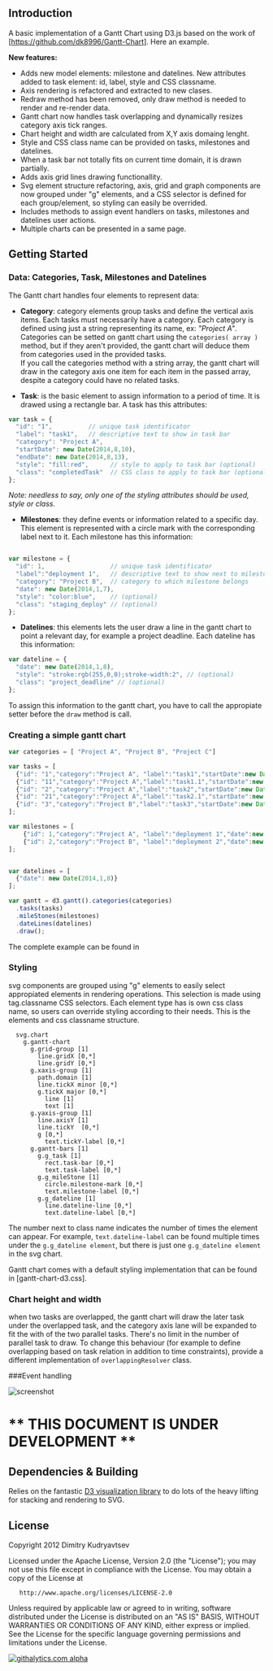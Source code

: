 ## Introduction
A basic implementation of a Gantt Chart using D3.js based on the work of [https://github.com/dk8996/Gantt-Chart]. 
Here an example.

**New features:**

* Adds new model elements: milestone and datelines. New attributes added to task element: id, label, style and CSS classname.
* Axis rendering is refactored and extracted to new clases.
* Redraw method has been removed, only draw method is needed to render and re-render data.
* Gantt chart now handles task overlapping and dynamically resizes category axis tick ranges.
* Chart height and width are calculated from X,Y axis domaing lenght.
* Style and CSS class name can be provided on tasks, milestones and datelines.
* When a task bar not totally fits on current time domain, it is drawn partially.
* Adds axis grid lines drawing functionallity.
* Svg element structure refactoring, axis, grid and graph components are now grouped under "g" elements, and  a CSS selector is defined for each group/element, so styling can easily be overrided.
* Includes methods to assign event handlers on tasks, milestones and datelines user actions.
* Multiple charts can be presented in a same page.

## Getting Started
### Data: Categories, Task, Milestones and Datelines
The Gantt chart handles four elements to represent data:

* **Category**: category elements group tasks and define the vertical axis items. Each tasks must necessarily have a category. Each category is defined using just a string representing its name, ex: *"Project A"*.
Categories can be setted on gantt chart using the `categories( array )` method, but if they aren't provided, the gantt chart will deduce them from categories used in the provided tasks.  
If you call the categories method with a string array, the gantt chart will draw in the category axis one item for each item in the passed array, despite a category could have no related tasks.

* **Task**: is the basic element to assign information to a period of  time. It is drawed using a rectangle bar. A task has this attributes:

```javascript
var task = {
  "id": "1",          // unique task identificator
  "label": "task1",   // descriptive text to show in task bar
  "category": "Project A",
  "startDate": new Date(2014,8,10),
  "endDate": new Date(2014,8,13),
  "style": "fill:red",      // style to apply to task bar (optional)
  "class": "completedTask"  // CSS class to apply to task bar (optional)
};

```
*Note: needless to say, only one of the styling attributes should be used, style or class.*

* **Milestones**: they define events or information related to a specific day.  This element is represented with a circle mark with the corresponding label next to it. Each milestone has this information:
```javascript

var milestone = {
  "id": 1,                  // unique task identificator
  "label":"deployment 1",   // descriptive text to show next to milestone mark
  "category": "Project B",  // category to which milestone belongs
  "date": new Date(2014,1,7),
  "style": "color:blue",    // (optional)
  "class": "staging_deploy" // (optional)
};

```

* **Datelines**: this elements lets the user draw a line in the gantt chart to point a relevant day, for example a project deadline. Each dateline has this information:

``` javascript
var dateline = {
  "date": new Date(2014,1,8),
  "style": "stroke:rgb(255,0,0);stroke-width:2", // (optional)
  "class": "project_deadline" // (optional)
};
```
To assign this information to the gantt chart, you have to call the appropiate setter before the `draw` method is call. 


### Creating a simple gantt chart
```javascript
var categories = [ "Project A", "Project B", "Project C"]

var tasks = [
  {"id": "1","category":"Project A", "label":"task1","startDate":new Date(2014,1,2),"endDate":new Date(2014,1,5)},
  {"id": "11","category":"Project A","label":"task1.1","startDate":new Date(2014,1,3),"endDate":new Date(2014,1,5)},
  {"id": "2","category":"Project A","label":"task2","startDate":new Date(2014,1,4),"endDate":new Date(2014,1,8)},
  {"id": "21","category":"Project A","label":"task2.1","startDate":new Date(2014,1,7),"endDate":new Date(2014,1,8)},
  {"id": "3","category":"Project B","label":"task3","startDate":new Date(2014,1,10),"endDate":new Date(2014,1,12)}
];

var milestones = [
    {"id": 1,"category":"Project A", "label":"deployment 1","date":new Date(2014,1,7)},
    {"id": 2,"category":"Project B", "label":"deployment 2","date":new Date(2014,1,3)}
];


var datelines = [
  {"date": new Date(2014,1,8)}
];

var gantt = d3.gantt().categories(categories)
  .tasks(tasks)
  .mileStones(milestones)
  .dateLines(datelines)
  .draw();
```
The complete example can be found in 

### Styling

svg components are grouped using "g" elements to easily select appropiated elements in rendering operations. This selection is made using tag.classname CSS selectors. Each element type has is own css class name, so users can override styling according to their needs.
This is the elements and css classname structure. 

```
  svg.chart
    g.gantt-chart
      g.grid-group [1]
        line.gridX [0,*]
        line.gridY [0,*]
      g.xaxis-group [1]
        path.domain [1]
        line.tickX minor [0,*]
        g.tickX major [0,*]
          line [1]
          text [1]
      g.yaxis-group [1]
        line.axisY [1]
        line.tickY  [0,*]
        g [0,*]
          text.tickY-label [0,*]
      g.gantt-bars [1]
        g.g_task [1]
          rect.task-bar [0,*]
          text.task-label [0,*]
        g.g_mileStone [1]
          circle.milestone-mark [0,*]
          text.milestone-label [0,*]
        g.g_dateline [1]
          line.dateline-line [0,*]
          text.dateline-label [0,*]
```

The number next to class name indicates the number of times the element can appear. For example, `text.dateline-label` can be found multiple times under the `g.g_dateline element`, but there is just one `g.g_dateline element` in the svg chart.

Gantt chart comes with a default styling implementation that can be found in [gantt-chart-d3.css].

### Chart height and width



when two tasks are overlapped, the gantt chart will draw the later task under the overlapped task, and the category axis lane will be expanded to fit the with of the two parallel tasks. There's no limit in the number of parallel task to draw.
To change this behaviour (for example to define overlapping based on task relation in addition to time constraints), provide a different implementation of `overlappingResolver` class.

###Event handling


![screenshot](https://raw.github.com/dk8996/Gantt-Chart/master/examples/screenshot1.png)

# ** THIS DOCUMENT IS UNDER DEVELOPMENT **


## Dependencies & Building
Relies on the fantastic [D3 visualization library](http://mbostock.github.com/d3/) to do lots of the heavy lifting for stacking and rendering to SVG.

## License

   Copyright 2012 Dimitry Kudryavtsev

   Licensed under the Apache License, Version 2.0 (the "License");
   you may not use this file except in compliance with the License.
   You may obtain a copy of the License at

       http://www.apache.org/licenses/LICENSE-2.0

   Unless required by applicable law or agreed to in writing, software
   distributed under the License is distributed on an "AS IS" BASIS,
   WITHOUT WARRANTIES OR CONDITIONS OF ANY KIND, either express or implied.
   See the License for the specific language governing permissions and
   limitations under the License.
   
   [![githalytics.com alpha](https://cruel-carlota.pagodabox.com/c088458a0319a78b63aaea9c54fba4de "githalytics.com")](http://githalytics.com/dk8996/Gantt-Chart)
